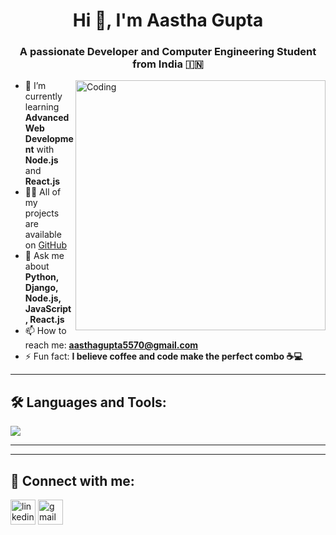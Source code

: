 <h1 align="center">Hi 👋, I'm Aastha Gupta</h1>
<h3 align="center">A passionate Developer and Computer Engineering Student from India 🇮🇳</h3>

<img align="right" alt="Coding" width="400" src="https://media.giphy.com/media/ZVik7pBtu9dNS/giphy.gif">

- 🌱 I’m currently learning **Advanced Web Development** with **Node.js** and **React.js**
- 👨‍💻 All of my projects are available on [GitHub](https://github.com/Aastha5570)
- 💬 Ask me about **Python, Django, Node.js, JavaScript, React.js**
- 📫 How to reach me: **aasthagupta5570@gmail.com**
- ⚡ Fun fact: **I believe coffee and code make the perfect combo ☕💻**

---

## 🛠️ Languages and Tools:
<p align="left">
  <img src="https://skillicons.dev/icons?i=python,django,nodejs,react,html,css,js,git,github,vscode" />
</p>

---


---

## 🔗 Connect with me:
<p align="left">
  <a href="https://www.linkedin.com/in/aastha-gupta-438410315" target="blank"><img align="center" src="https://skillicons.dev/icons?i=linkedin" alt="linkedin" height="40" width="40" /></a>
  <a href="mailto:aasthagupta5570@gmail.com" target="blank"><img align="center" src="https://skillicons.dev/icons?i=gmail" alt="gmail" height="40" width="40" /></a>
</p>
